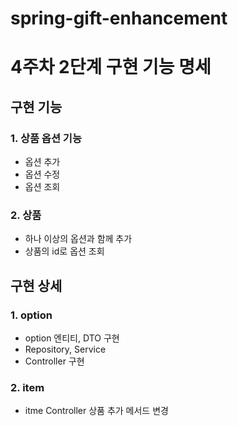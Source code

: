 # spring-gift-enhancement

# 4주차 2단계 구현 기능 명세

## 구현 기능
### 1. 상품 옵션 기능
- 옵션 추가
- 옵션 수정
- 옵션 조회

### 2. 상품
- 하나 이상의 옵션과 함께 추가
- 상품의 id로 옵션 조회

## 구현 상세
### 1. option
- option 엔티티, DTO 구현
- Repository, Service
- Controller 구현

### 2. item
- itme Controller 상품 추가 메서드 변경